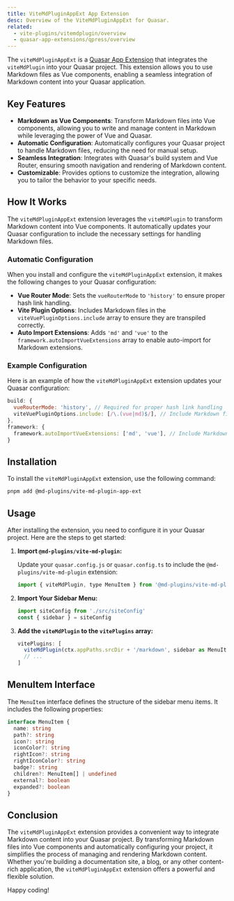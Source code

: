 ```yaml
---
title: ViteMdPluginAppExt App Extension
desc: Overview of the ViteMdPluginAppExt for Quasar.
related:
  - vite-plugins/vitemdplugin/overview
  - quasar-app-extensions/qpress/overview
---
```


The `viteMdPluginAppExt` is a [Quasar App Extension](https://quasar.dev/app-extensions/introduction) that integrates the `viteMdPlugin` into your Quasar project. This extension allows you to use Markdown files as Vue components, enabling a seamless integration of Markdown content into your Quasar application.

## Key Features

- **Markdown as Vue Components**: Transform Markdown files into Vue components, allowing you to write and manage content in Markdown while leveraging the power of Vue and Quasar.
- **Automatic Configuration**: Automatically configures your Quasar project to handle Markdown files, reducing the need for manual setup.
- **Seamless Integration**: Integrates with Quasar's build system and Vue Router, ensuring smooth navigation and rendering of Markdown content.
- **Customizable**: Provides options to customize the integration, allowing you to tailor the behavior to your specific needs.

## How It Works

The `viteMdPluginAppExt` extension leverages the `viteMdPlugin` to transform Markdown content into Vue components. It automatically updates your Quasar configuration to include the necessary settings for handling Markdown files.

### Automatic Configuration

When you install and configure the `viteMdPluginAppExt` extension, it makes the following changes to your Quasar configuration:

- **Vue Router Mode**: Sets the `vueRouterMode` to `'history'` to ensure proper hash link handling.
- **Vite Plugin Options**: Includes Markdown files in the `viteVuePluginOptions.include` array to ensure they are transpiled correctly.
- **Auto Import Extensions**: Adds `'md'` and `'vue'` to the `framework.autoImportVueExtensions` array to enable auto-import for Markdown extensions.

### Example Configuration

Here is an example of how the `viteMdPluginAppExt` extension updates your Quasar configuration:

```javascript
build: {
  vueRouterMode: 'history', // Required for proper hash link handling
  viteVuePluginOptions.include: [/\.(vue|md)$/], // Include Markdown files
},
framework: {
  framework.autoImportVueExtensions: ['md', 'vue'], // Include Markdown files
}
```

## Installation

To install the `viteMdPluginAppExt` extension, use the following command:

```bash
pnpm add @md-plugins/vite-md-plugin-app-ext
```

## Usage

After installing the extension, you need to configure it in your Quasar project. Here are the steps to get started:

1. **Import `@md-plugins/vite-md-plugin`:**

   Update your `quasar.config.js` or `quasar.config.ts` to include the `@md-plugins/vite-md-plugin` extension:

   ```js
   import { viteMdPlugin, type MenuItem } from '@md-plugins/vite-md-plugin'
   ```

2. **Import Your Sidebar Menu:**

   ```js
   import siteConfig from './src/siteConfig'
   const { sidebar } = siteConfig
   ```

3. **Add the `viteMdPlugin` to the `vitePlugins` array:**

   ```js
   vitePlugins: [
     viteMdPlugin(ctx.appPaths.srcDir + '/markdown', sidebar as MenuItem[]),
     // ...
   ]
   ```

## MenuItem Interface

The `MenuItem` interface defines the structure of the sidebar menu items. It includes the following properties:

```ts
interface MenuItem {
  name: string
  path?: string
  icon?: string
  iconColor?: string
  rightIcon?: string
  rightIconColor?: string
  badge?: string
  children?: MenuItem[] | undefined
  external?: boolean
  expanded?: boolean
}
```

## Conclusion

The `viteMdPluginAppExt` extension provides a convenient way to integrate Markdown content into your Quasar project. By transforming Markdown files into Vue components and automatically configuring your project, it simplifies the process of managing and rendering Markdown content. Whether you're building a documentation site, a blog, or any other content-rich application, the `viteMdPluginAppExt` extension offers a powerful and flexible solution.

Happy coding!
